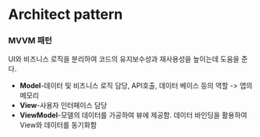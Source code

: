 # Architect pattern

### **MVVM** 패턴
UI와 비즈니스 로직을 분리하여 코드의 유지보수성과 재사용성을 높이는데 도움을 준다.

- **Model**-데이터 및 비즈니스 로직 담당, API호출, 데이터 베이스 등의 역할 -> 앱의 메모리  
- **View**-사용자 인터페이스 담당  
- **ViewModel**-모델의 데이터를 가공하여 뷰에 제공함. 데이터 바인딩을 활용하여 View와 데이터를 동기화함
